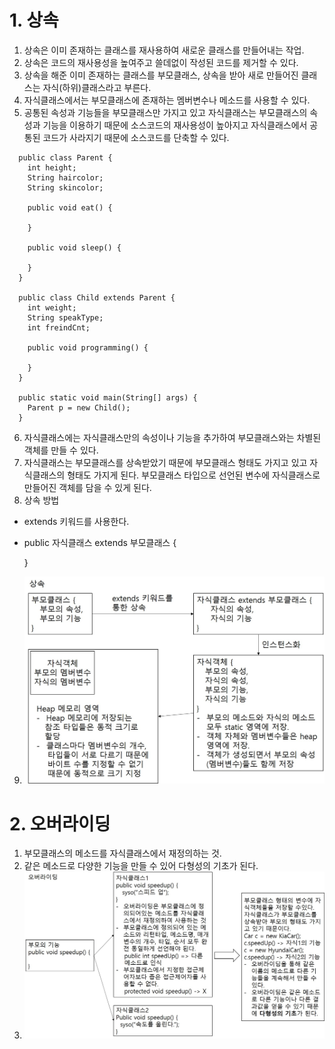 # 1. 상속
1. 상속은 이미 존재하는 클래스를 재사용하여 새로운 클래스를 만들어내는 작업.
2. 상속은 코드의 재사용성을 높여주고 쓸데없이 작성된 코드를 제거할 수 있다.
3. 상속을 해준 이미 존재하는 클래스를 부모클래스, 상속을 받아 새로 만들어진 클래스는 자식(하위)클래스라고 부른다.
4. 자식클래스에서는 부모클래스에 존재하는 멤버변수나 메소드를 사용할 수 있다.
5. 공통된 속성과 기능들을 부모클래스만 가지고 있고 자식클래스는 부모클래스의 속성과 기능을 이용하기 때문에 소스코드의 재사용성이 높아지고 자식클래스에서 공통된 코드가 사라지기 때문에 소스코드를 단축할 수 있다.
```
  public class Parent {
    int height;
    String haircolor;
    String skincolor;

    public void eat() {

    }

    public void sleep() {

    }
  }

  public class Child extends Parent {
    int weight;
    String speakType;
    int freindCnt;

    public void programming() {

    }
  }

  public static void main(String[] args) {
    Parent p = new Child();
  }
```
6. 자식클래스에는 자식클래스만의 속성이나 기능을 추가하여 부모클래스와는 차별된 객체를 만들 수 있다.
7. 자식클래스는 부모클래스를 상속받았기 때문에 부모클래스 형태도 가지고 있고 자식클래스의 형태도 가지게 된다. 부모클래스 타입으로 선언된 변수에 자식클래스로 만들어진 객체를 담을 수 있게 된다.
8. 상속 방법
- extends 키워드를 사용한다.
- public 자식클래스 extends 부모클래스 {

  }
9. <img src="images/상속.jpg">

# 2. 오버라이딩
1. 부모클래스의 메소드를 자식클래스에서 재정의하는 것.
2. 같은 메소드로 다양한 기능을 만들 수 있어 다형성의 기초가 된다.
3. <img src="images/오버라이딩.jpg">